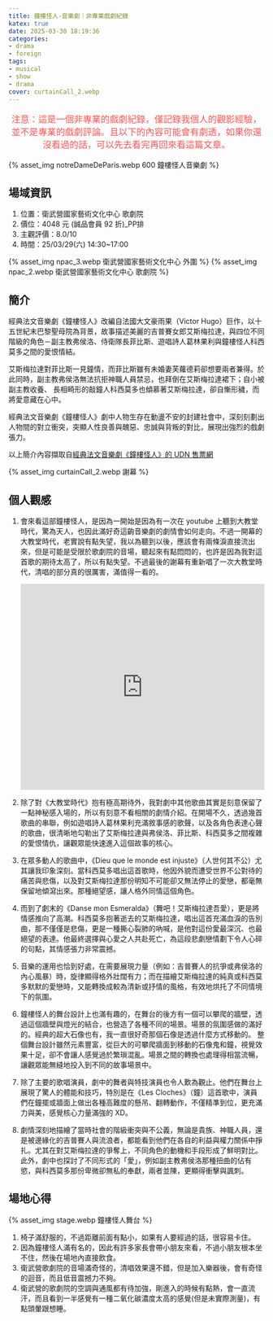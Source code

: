 ```yaml
---
title: 鐘樓怪人-音樂劇｜非專業戲劇紀錄
katex: true
date: 2025-03-30 18:19:36
categories:
- drama
- foreign
tags:
- musical
- show
- drama
cover: curtainCall_2.webp
---
```


<p style="font-size:1.1rem;color:#f55;text-align:center">
注意：這是一個非專業的戲劇紀錄，僅記錄我個人的觀影經驗，並不是專業的戲劇評論。且以下的內容可能會有劇透，如果你還沒看過的話，可以先去看完再回來看這篇文章。</p>

{% asset_img notreDameDeParis.webp 600 鐘樓怪人音樂劇 %}

## 場域資訊

1. 位置：衛武營國家藝術文化中心 歌劇院
2. 價位：4048 元 (誠品會員 92 折)_PP排
3. 主觀評價：8.0/10
4. 時間：25/03/29(六) 14:30~17:00

{% asset_img npac_3.webp 衛武營國家藝術文化中心 外圍 %}
{% asset_img npac_2.webp 衛武營國家藝術文化中心 歌劇院 %}


## 簡介

經典法文音樂劇《鐘樓怪人》改編自法國大文豪雨果（Victor Hugo）巨作，以十五世紀末巴黎聖母院為背景，故事描述美麗的吉普賽女郎艾斯梅拉達，與四位不同階級的角色－副主教弗侯洛、侍衛隊長菲比斯、遊唱詩人葛林果利與鐘樓怪人科西莫多之間的愛恨情結。

艾斯梅拉達對菲比斯一見鐘情，而菲比斯雖有未婚妻芙蘿德莉卻想要兩者兼得。於此同時，副主教弗侯洛無法抗拒神職人員禁忌，也拜倒在艾斯梅拉達裙下；自小被副主教收養、 長相畸形的敲鐘人科西莫多也傾慕著艾斯梅拉達，卻自慚形穢，而將愛意藏在⼼中。 

經典法文音樂劇《鐘樓怪人》劇中人物生存在動盪不安的封建社會中，深刻刻劃出人物間的對立衝突，突顯人性良善與醜惡、忠誠與背叛的對比，展現出強烈的戲劇張力。

以上簡介內容擷取自[經典法文音樂劇《鐘樓怪人》的 UDN 售票網](https://tickets.udnfunlife.com/Application/UTK02/UTK0201_.aspx?PRODUCT_ID=P0M9EDUE)

{% asset_img curtainCall_2.webp 謝幕 %}

## 個人觀感

1.  會來看這部鐘樓怪人，是因為一開始是因為有一次在 youtube 上聽到大教堂時代，驚為天人，也因此滿好奇這齣音樂劇的劇情會如何走向。不過一開幕的大教堂時代，老實說有點失望，我以為聽到以後，應該會有兩條淚直接流出來，但是可能是受限於歌劇院的音場，聽起來有點悶悶的，也許是因為我對這首歌的期待太高了，所以有點失望。不過最後的謝幕有重新唱了一次大教堂時代，清唱的部分真的很厲害，滿值得一看的。

    <div style="text-align:center">
    <iframe width="100%" height="405" src="https://www.youtube.com/embed/ubYf2l3Q3Bc?si=NtjlmME9cPPrwmFY" title="YouTube video player" frameborder="0" allow="accelerometer; autoplay; clipboard-write; encrypted-media; gyroscope; picture-in-picture; web-share" allowfullscreen></iframe>
    </div>


2.  除了對《大教堂時代》抱有極高期待外，我對劇中其他歌曲其實是刻意保留了一點神秘感入場的，所以有刻意不看相關的劇情介紹。在開場不久，透過幾首歌曲的串聯，例如遊唱詩人葛林果利充滿敘事感的歌聲，以及各角色表達心聲的歌曲，很清晰地勾勒出了艾斯梅拉達與弗侯洛、菲比斯、科西莫多之間複雜的愛恨情仇，讓觀眾能快速進入這個故事的核心。

3.  在眾多動人的歌曲中，《Dieu que le monde est injuste》（人世何其不公）尤其讓我印象深刻。當科西莫多唱出這首歌時，他因外貌而遭受世界不公對待的痛苦與悲傷，以及對艾斯梅拉達那份明知不可能卻又無法停止的愛戀，都毫無保留地傾瀉出來。那種絕望感，讓人格外同情這個角色。

4.  而到了劇末的《Danse mon Esmeralda》（舞吧！艾斯梅拉達吾愛），更是將情感推向了高潮。科西莫多抱著逝去的艾斯梅拉達，唱出這首充滿血淚的告別曲，那不僅僅是悲傷，更是一種撕心裂肺的吶喊，是他對這份愛最深沉、也最絕望的表達。他最終選擇與心愛之人共赴死亡，為這段悲劇戀情劃下令人心碎的句點，其情感張力非常震撼。

5.  音樂的運用也恰到好處，在需要展現力量（例如：吉普賽人的抗爭或弗侯洛的內心風暴）時，旋律顯得格外壯闊有力；而在描繪艾斯梅拉達的純真或科西莫多默默的愛戀時，又能轉換成較為清新或抒情的風格，有效地烘托了不同情境下的氛圍。

6.  鐘樓怪人的舞台設計上也滿有趣的，在舞台的後方有一個可以攀爬的牆壁，透過這個牆壁與燈光的結合，也營造了各種不同的場景。場景的氛圍感做的滿好的。經典的超大石像也有，我一直很好奇那個石像是透過什麼方式移動的。
    整個舞台設計雖然元素豐富，從巨大的可攀爬牆面到移動的石像鬼和鐘，視覺效果十足，卻不會讓人感覺過於繁瑣混亂。場景之間的轉換也處理得相當流暢，讓觀眾能無縫地投入到不同的故事場景中。

7.  除了主要的歌唱演員，劇中的舞者與特技演員也令人歎為觀止。他們在舞台上展現了驚人的體能和技巧，特別是在《Les Cloches》（鐘）這首歌中，演員們在鐘擺或牆面上做出各種高難度的懸吊、翻轉動作，不僅精準到位，更充滿力與美，感覺核心力量滿強的 XD。

8.  劇情深刻地描繪了當時社會的階級衝突與不公義，無論是貴族、神職人員，還是被邊緣化的吉普賽人與流浪者，都能看到他們在各自的利益與權力關係中掙扎。尤其在對艾斯梅拉達的爭奪上，不同角色的動機和手段形成了鮮明對比。此外，劇中也探討了不同形式的「愛」，例如副主教弗侯洛那種扭曲的佔有慾，與科西莫多那份卑微卻無私的奉獻，兩者並陳，更顯得衝擊與諷刺。

## 場地心得

{% asset_img stage.webp 鐘樓怪人舞台 %}

1. 椅子滿舒服的，不過距離前面有點小，如果有人要經過的話，很容易卡住。
2. 因為鐘樓怪人滿有名的，因此有許多家長會帶小朋友來看，不過小朋友根本坐不住，然後在場地內直接飲食。
3. 衛武營歌劇院的音場滿奇怪的，清唱效果還不錯，但是加入樂器後，會有奇怪的迴音，而且低音震撼力不夠。
4. 衛武營的歌劇院的空調與通風都有待加強，剛進入的時候有點熱，會一直流汗，而且看到一半感覺有一種二氧化碳濃度太高的感覺(但是未實際測量)，有點頭暈跟想睡。